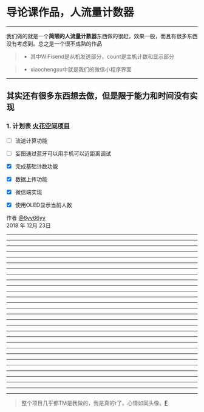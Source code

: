 # 导论课作品，人流量计数器

------

我们做的就是一个**简陋的人流量计数器**东西做的很赶，效果一般，而且有很多东西没有考虑到。总之是一个很不成熟的作品


>* 其中WiFisend是从机发送部分，count是主机计数和显示部分

>* xiaochengxu中就是我们的微信小程序界面





------

## 其实还有很多东西想去做，但是限于能力和时间没有实现

### 1. 计划表  [火花空间项目](https://www.oursparkspace.cn/?p=60606)

- [ ] 流速计算功能
- [ ] 妄图通过蓝牙可以用手机可以近距离调试
- [x] 完成基础计数功能
- [x] 数据上传功能
- [x] 微信端实现
- [x] 使用OLED显示当前人数



作者 [@6yy66yy][1]     
2018 年 12月 23日    

---
***
***
***
***
***
***
***
***
***
***
***
***
***
***
***
***
***
***
***
***
***
***
***
***
***
***
***
***
> 整个项目几乎都TM是我做的，我是真的r了。心情如同头像。[F][2]


  [1]: https://www.oursparkspace.cn/?page_id=426
  [2]: https://avatars1.githubusercontent.com/u/44695760?s=400&u=b3d8e601423b178578ad399f47cca89c43694aae&v=4